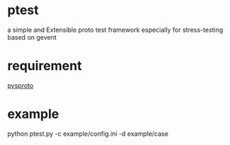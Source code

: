 # ptest
a simple and Extensible proto test framework especially for stress-testing based on gevent

# requirement
[pysproto](https://github.com/bttscut/pysproto)

# example
python ptest.py -c example/config.ini -d example/case
